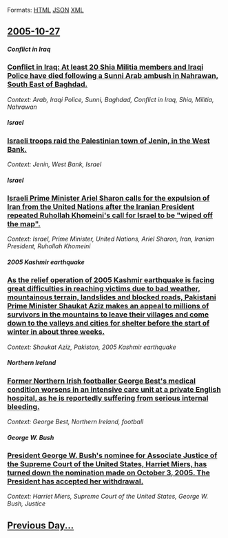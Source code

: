 
Formats: [HTML](2005/10/27/index.html)  [JSON](2005/10/27/index.json)  [XML](2005/10/27/index.xml)  

## [2005-10-27](/news/2005/10/27/index.md)

##### Conflict in Iraq
### [ Conflict in Iraq: At least 20 Shia Militia members and Iraqi Police have died following a Sunni Arab ambush in Nahrawan, South East of Baghdad. ](/news/2005/10/27/conflict-in-iraq-at-least-20-shia-militia-members-and-iraqi-police-have-died-following-a-sunni-arab-ambush-in-nahrawan-south-east-of-bagh.md)
_Context: Arab, Iraqi Police, Sunni, Baghdad, Conflict in Iraq, Shia, Militia, Nahrawan_

##### Israel
### [ Israeli troops raid the Palestinian town of Jenin, in the West Bank. ](/news/2005/10/27/israeli-troops-raid-the-palestinian-town-of-jenin-in-the-west-bank.md)
_Context: Jenin, West Bank, Israel_

##### Israel
### [ Israeli Prime Minister Ariel Sharon calls for the expulsion of Iran from the United Nations after the Iranian President repeated Ruhollah Khomeini's call for Israel to be "wiped off the map". ](/news/2005/10/27/israeli-prime-minister-ariel-sharon-calls-for-the-expulsion-of-iran-from-the-united-nations-after-the-iranian-president-repeated-ruhollah-k.md)
_Context: Israel, Prime Minister, United Nations, Ariel Sharon, Iran, Iranian President, Ruhollah Khomeini_

##### 2005 Kashmir earthquake
### [ As the relief operation of 2005 Kashmir earthquake is facing great difficulties in reaching victims due to bad weather, mountainous terrain, landslides and blocked roads, Pakistani Prime Minister Shaukat Aziz makes an appeal to millions of survivors in the mountains to leave their villages and come down to the valleys and cities for shelter before the start of winter in about three weeks. ](/news/2005/10/27/as-the-relief-operation-of-2005-kashmir-earthquake-is-facing-great-difficulties-in-reaching-victims-due-to-bad-weather-mountainous-terrain.md)
_Context: Shaukat Aziz, Pakistan, 2005 Kashmir earthquake_

##### Northern Ireland
### [ Former Northern Irish footballer George Best's medical condition worsens in an intensive care unit at a private English hospital, as he is reportedly suffering from serious internal bleeding. ](/news/2005/10/27/former-northern-irish-footballer-george-best-s-medical-condition-worsens-in-an-intensive-care-unit-at-a-private-english-hospital-as-he-is.md)
_Context: George Best, Northern Ireland, football_

##### George W. Bush
### [ President George W. Bush's nominee for Associate Justice of the Supreme Court of the United States, Harriet Miers, has turned down the nomination made on October 3, 2005. The President has accepted her withdrawal. ](/news/2005/10/27/president-george-w-bush-s-nominee-for-associate-justice-of-the-supreme-court-of-the-united-states-harriet-miers-has-turned-down-the-nomi.md)
_Context: Harriet Miers, Supreme Court of the United States, George W. Bush, Justice_

## [Previous Day...](/news/2005/10/26/index.md)

